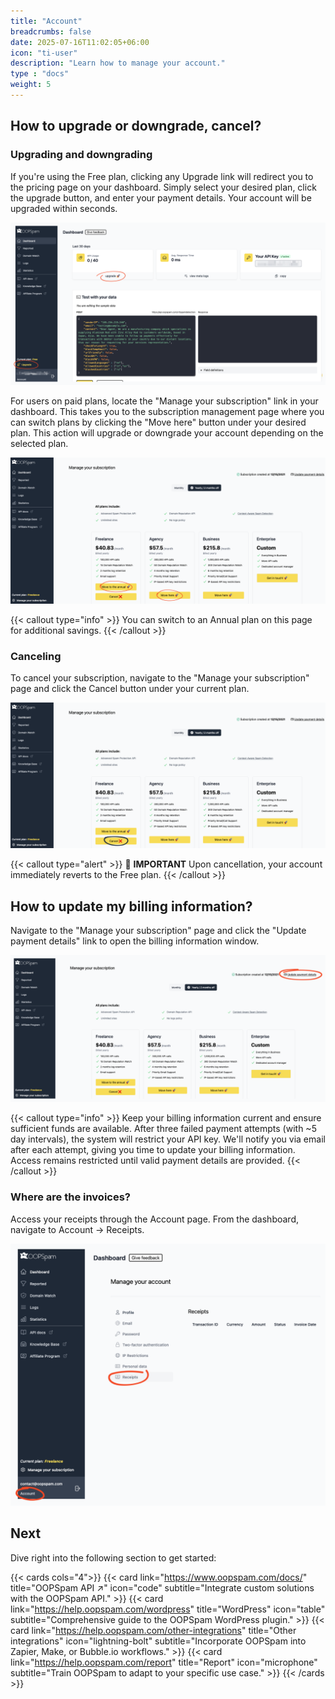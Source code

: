 ```yaml
---
title: "Account"
breadcrumbs: false
date: 2025-07-16T11:02:05+06:00
icon: "ti-user"
description: "Learn how to manage your account."
type : "docs"
weight: 5
---
```


## How to upgrade or downgrade, cancel?

### Upgrading and downgrading

If you're using the Free plan, clicking any Upgrade link will redirect you to the pricing page on your dashboard. Simply select your desired plan, click the upgrade button, and enter your payment details. Your account will be upgraded within seconds.

![Upgrade](upgrade.png)

For users on paid plans, locate the "Manage your subscription" link in your dashboard. This takes you to the subscription management page where you can switch plans by clicking the "Move here" button under your desired plan. This action will upgrade or downgrade your account depending on the selected plan.

![Upgrade to a different plan](move-here.png)

{{< callout type="info" >}}
You can switch to an Annual plan on this page for additional savings.
{{< /callout >}}

### Canceling

To cancel your subscription, navigate to the "Manage your subscription" page and click the Cancel button under your current plan.

![Cancel](cancel.png)

{{< callout type="alert" >}}
🚨 **IMPORTANT** Upon cancellation, your account immediately reverts to the Free plan.
{{< /callout >}}

## How to update my billing information?

Navigate to the "Manage your subscription" page and click the "Update payment details" link to open the billing information window.

![Update billing information](update-billing-info.png)

{{< callout type="info" >}}
Keep your billing information current and ensure sufficient funds are available. After three failed payment attempts (with ~5 day intervals), the system will restrict your API key. We'll notify you via email after each attempt, giving you time to update your billing information. Access remains restricted until valid payment details are provided.
{{< /callout >}}

### Where are the invoices?

Access your receipts through the Account page. From the dashboard, navigate to Account → Receipts.

![Invoices](invoices.png)


## Next

Dive right into the following section to get started:

{{< cards cols="4">}}
{{< card link="https://www.oopspam.com/docs/" title="OOPSpam API ↗" icon="code" subtitle="Integrate custom solutions with the OOPSpam API." >}}
{{< card link="https://help.oopspam.com/wordpress" title="WordPress" icon="table" subtitle="Comprehensive guide to the OOPSpam WordPress plugin." >}}
{{< card link="https://help.oopspam.com/other-integrations" title="Other integrations" icon="lightning-bolt" subtitle="Incorporate OOPSpam into Zapier, Make, or Bubble.io workflows." >}}
{{< card link="https://help.oopspam.com/report" title="Report" icon="microphone" subtitle="Train OOPSpam to adapt to your specific use case." >}}
{{< /cards >}}